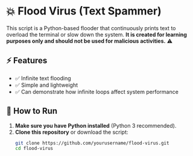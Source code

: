 # 💥 Flood Virus (Text Spammer)

This script is a Python-based flooder that continuously prints text to overload the terminal or slow down the system. **It is created for learning purposes only and should not be used for malicious activities.** ⚠️

## ⚡ Features
- ✅ Infinite text flooding
- ✅ Simple and lightweight
- ✅ Can demonstrate how infinite loops affect system performance

## 🚀 How to Run
1. **Make sure you have Python installed** (Python 3 recommended).  
2. **Clone this repository** or download the script:  
   ```sh
   git clone https://github.com/yourusername/flood-virus.git
   cd flood-virus
